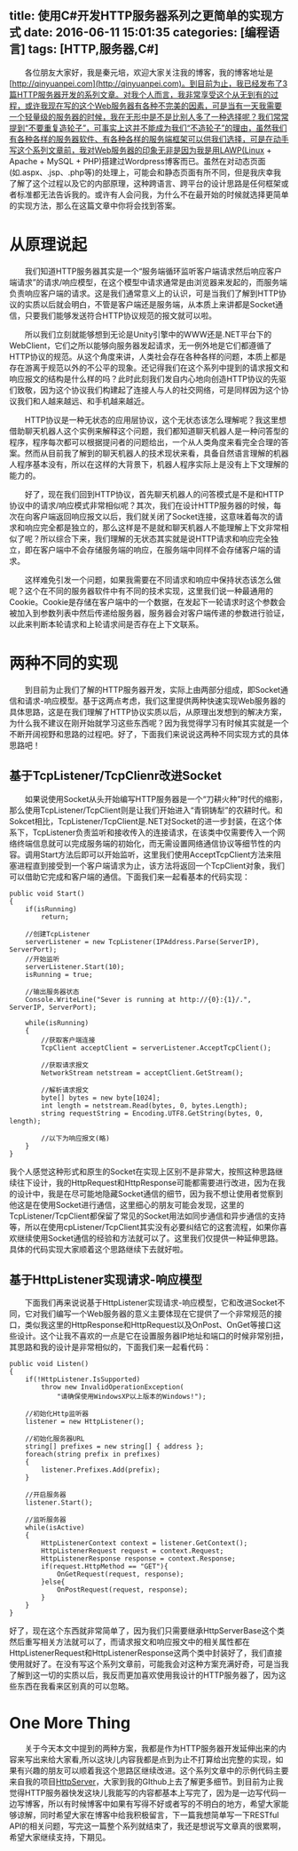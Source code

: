 title: 使用C#开发HTTP服务器系列之更简单的实现方式
date: 2016-06-11 15:01:35
categories: [编程语言]
tags: [HTTP,服务器,C#]
---
&emsp;&emsp;各位朋友大家好，我是秦元培，欢迎大家关注我的博客，我的博客地址是[http://qinyuanpei.com](http://qinyuanpei.com)。到目前为止，我已经发布了3篇HTTP服务器开发的系列文章。对我个人而言，我非常享受这个从无到有的过程，或许我现在写的这个Web服务器有各种不完美的因素，可是当有一天我需要一个轻量级的服务器的时候，我在无形中是不是比别人多了一种选择呢？我们常常提到“不要重复造轮子”，可事实上这并不能成为我们“不造轮子”的理由，虽然我们有各种各样的服务器软件、有各种各样的服务端框架可以供我们选择，可是在动手写这个系列文章前，我对Web服务器的印象无非是因为我是用LAWP(Linux + Apache + MySQL + PHP)搭建过Wordpress博客而已。虽然在对动态页面(如.aspx、.jsp、.php等)的处理上，可能会和静态页面有所不同，但是我庆幸我了解了这个过程以及它的内部原理，这种跨语言、跨平台的设计思路是任何框架或者标准都无法告诉我的。或许有人会问我，为什么不在最开始的时候就选择更简单的实现方法，那么在这篇文章中你将会找到答案。

<!--more-->
# 从原理说起
&emsp;&emsp;我们知道HTTP服务器其实是一个“服务端循环监听客户端请求然后响应客户端请求”的请求/响应模型，在这个模型中请求通常是由浏览器来发起的，而服务端负责响应客户端的请求。这是我们通常意义上的认识，可是当我们了解到HTTP协议的实质以后就会明白，不管是客户端还是服务端，从本质上来讲都是Socket通信，只要我们能够发送符合HTTP协议规范的报文就可以啦。

&emsp;&emsp;所以我们立刻就能够想到无论是Unity引擎中的WWW还是.NET平台下的WebClient，它们之所以能够向服务器发起请求，无一例外地是它们都遵循了HTTP协议的规范。从这个角度来讲，人类社会存在各种各样的问题，本质上都是存在游离于规范以外的不公平的现象。还记得我们在这个系列中提到的请求报文和响应报文的结构是什么样的吗？此时此刻我们发自内心地向创造HTTP协议的先驱们致敬，因为这个协议我们构建起了连接人与人的社交网络，可是同样因为这个协议我们和人越来越远、和手机越来越近。


&emsp;&emsp;HTTP协议是一种无状态的应用层协议，这个无状态该怎么理解呢？我这里想借助聊天机器人这个实例来解释这个问题，我们都知道聊天机器人是一种问答型的程序，程序每次都可以根据提问者的问题给出，一个从人类角度来看完全合理的答案。然而从目前我了解到的聊天机器人的技术现状来看，具备自然语言理解的机器人程序基本没有，所以在这样的大背景下，机器人程序实际上是没有上下文理解的能力的。

&emsp;&emsp;好了，现在我们回到HTTP协议，首先聊天机器人的问答模式是不是和HTTP协议中的请求/响应模式非常相似呢？其次，我们在设计HTTP服务器的时候，每次在向客户端返回响应报文以后，我们就关闭了Socket连接，这意味着每次的请求和响应完全都是独立的，那么这样是不是就和聊天机器人不能理解上下文非常相似了呢？所以综合下来，我们理解的无状态其实就是说HTTP请求和响应完全独立，即在客户端中不会存储服务端的响应，在服务端中同样不会存储客户端的请求。

&emsp;&emsp;这样难免引发一个问题，如果我需要在不同请求和响应中保持状态该怎么做呢？这个在不同的服务器软件中有不同的技术实现，这里我们说一种最通用的Cookie。Cookie是存储在客户端中的一个数据，在发起下一轮请求时这个参数会被加入到参数列表中然后传递给服务器，服务器会对客户端传递的参数进行验证，以此来判断本轮请求和上轮请求间是否存在上下文联系。

# 两种不同的实现
&emsp;&emsp;到目前为止我们了解的HTTP服务器开发，实际上由两部分组成，即Socket通信和请求-响应模型。基于这两点考虑，我们这里提供两种快速实现Web服务器的具体思路，这是在我们理解了HTTP协议实质以后，从原理出发想到的解决方案，为什么我不建议在刚开始就学习这些东西呢？因为我觉得学习有时候其实就是一个不断开阔视野和思路的过程吧。好了，下面我们来说说这两种不同实现方式的具体思路吧！

## 基于TcpListener/TcpClienr改进Socket

&emsp;&emsp;如果说使用Socket从头开始编写HTTP服务器是一个“刀耕火种”时代的缩影，那么使用TcpListener/TcpClient则是让我们开始进入“青铜铸犁”的农耕时代。和Sokcet相比，TcpListener/TcpClient是.NET对Socket的进一步封装，在这个体系下，TcpListener负责监听和接收传入的连接请求，在该类中仅需要传入一个网络终端信息就可以完成服务端的初始化，而无需设置网络通信协议等细节性的内容。调用Start方法后即可以开始监听，这里我们使用AcceptTcpClient方法来阻塞进程直到接受到一个客户端请求为止，该方法将返回一个TcpClient对象，我们可以借助它完成和客户端的通信。下面我们来一起看基本的代码实现：
```
public void Start()
{
    if(isRunning)
        return;

    //创建TcpListener
    serverListener = new TcpListener(IPAddress.Parse(ServerIP), ServerPort);
    //开始监听
    serverListener.Start(10);
    isRunning = true;

    //输出服务器状态
    Console.WriteLine("Sever is running at http://{0}:{1}/.", ServerIP, ServerPort);

    while(isRunning)
    {
        //获取客户端连接
        TcpClient acceptClient = serverListener.AcceptTcpClient();

        //获取请求报文
        NetworkStream netstream = acceptClient.GetStream();

        //解析请求报文
        byte[] bytes = new byte[1024];
        int length = netstream.Read(bytes, 0, bytes.Length);
        string requestString = Encoding.UTF8.GetString(bytes, 0, length);

        //以下为响应报文(略)
    }
}
```
我个人感觉这种形式和原生的Socket在实现上区别不是非常大，按照这种思路继续往下设计，我的HttpRequest和HttpResponse可能都需要进行改进，因为在我的设计中，我是在尽可能地隐藏Socket通信的细节，因为我不想让使用者觉察到他这是在使用Socket进行通信，这里细心的朋友可能会发现，这里的TcpListener/TcpClient都保留了常见的Socket用法如同步通信和异步通信的支持等，所以在使用cpListener/TcpClient其实没有必要纠结它的这套流程，如果你喜欢继续使用Socket通信的经验和方法就可以了。这里我们仅提供一种延伸思路。具体的代码实现大家顺着这个思路继续下去就好啦。

## 基于HttpListener实现请求-响应模型

&emsp;&emsp;下面我们再来说说基于HttpListener实现请求-响应模型，它和改进Socket不同，它对我们编写一个Web服务器的意义主要体现在它提供了一个非常规范的接口，类似我这里的HttpResponse和HttpRequest以及OnPost、OnGet等接口这些设计。这个让我不喜欢的一点是它在设置服务器IP地址和端口的时候非常别扭，其思路和我的设计是非常相似的，下面我们来一起看代码：

```
public void Listen()
{
    if(!HttpListener.IsSupported)
        throw new InvalidOperationException(
            "请确保使用WindowsXP以上版本的Windows!");

    //初始化Http监听器
    listener = new HttpListener();

    //初始化服务器URL
    string[] prefixes = new string[] { address };
    foreach(string prefix in prefixes)
    {
        listener.Prefixes.Add(prefix);
    }

    //开启服务器
    listener.Start();

    //监听服务器
    while(isActive)
    {
        HttpListenerContext context = listener.GetContext();
        HttpListenerRequest request = context.Request;
        HttpListenerResponse response = context.Response;
        if(request.HttpMethod == "GET"){
            OnGetRequest(request, response);
        }else{
            OnPostRequest(request, response);
        }
    }
}
```
好了，现在这个东西就非常简单了，因为我们只需要继承HttpServerBase这个类然后重写相关方法就可以了，而请求报文和响应报文中的相关属性都在HttpListenerRequest和HttpListenerResponse这两个类中封装好了，我们直接使用就好了。在没有写这个系列文章前，可能我会对这种方案充满好奇，可是当我了解到这一切的实质以后，我反而更加喜欢使用我设计的HTTP服务器了，因为这些东西在我看来区别真的可以忽略。

# One More Thing
&emsp;&emsp;关于今天本文中提到的两种方案，我都是作为HTTP服务器开发延伸出来的内容来写出来给大家看,所以这块儿内容我都是点到为止不打算给出完整的实现，如果有兴趣的朋友可以顺着我这个思路区继续改进。这个系列文章中的示例代码主要来自我的项目[HttpServer](https://github.com/qinyuanpei/HttpServer)，大家到我的GIthub上去了解更多细节。到目前为止我觉得HTTP服务器快发这块儿我能写的内容都基本上写完了，因为是一边写代码一边写博客，所以有时候博客中如果有写得不好或者写的不明白的地方，希望大家能够谅解，同时希望大家在博客中给我积极留言，下一篇我想简单写一下RESTful API的相关问题，写完这一篇整个系列就结束了，我还是想说写文章真的很累啊，希望大家继续支持，下期见。